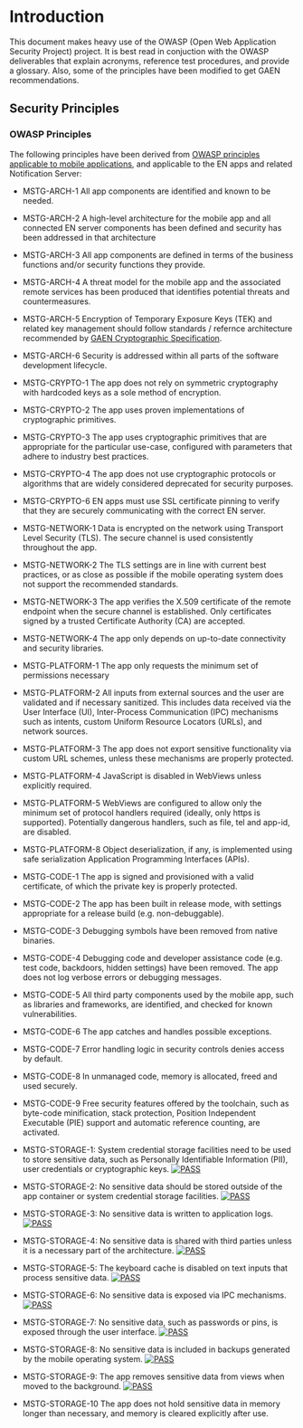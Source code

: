 # Introduction

This document makes heavy use of the OWASP (Open Web Application Security Project) project.  It is best read in conjuction with the OWASP deliverables that explain acronyms, reference test procedures, and provide a glossary. Also, some of the principles have been modified to get GAEN recommendations.

## Security Principles

### OWASP Principles
The following principles have been derived from [OWASP principles applicable to mobile applications](https://owasp.org/www-project-mobile-security-testing-guide/), and applicable to the EN apps and related Notification Server:

* MSTG-ARCH-1 All app components are identified and known to be needed.
* MSTG-ARCH-2 A high-level architecture for the mobile app and all connected EN server components has been defined and security has been addressed in that architecture
* MSTG-ARCH-3 All app components are defined in terms of the business functions and/or security functions they provide.
* MSTG-ARCH-4 A threat model for the mobile app and the associated remote services has been produced that identifies potential threats and countermeasures.
* MSTG-ARCH-5 Encryption of Temporary Exposure Keys (TEK) and related key management should follow standards / refernce architecture recommended by [GAEN Cryptographic Specification](https://covid19-static.cdn-apple.com/applications/covid19/current/static/contact-tracing/pdf/ExposureNotification-CryptographySpecificationv1.2.pdf?1).
* MSTG-ARCH-6 Security is addressed within all parts of the software development lifecycle.
* MSTG-CRYPTO-1 The app does not rely on symmetric cryptography with hardcoded keys as a sole method of encryption.
* MSTG-CRYPTO-2 The app uses proven implementations of cryptographic primitives.
* MSTG-CRYPTO-3 The app uses cryptographic primitives that are appropriate for the particular use-case, configured with parameters that adhere to industry best practices.
* MSTG-CRYPTO-4 The app does not use cryptographic protocols or algorithms that are widely considered deprecated for security purposes.
* MSTG-CRYPTO-6 EN apps must use SSL certificate pinning to verify that they are securely communicating with the correct EN server.

* MSTG-NETWORK-1 Data is encrypted on the network using Transport Level Security (TLS). The secure channel is used consistently throughout the app.
* MSTG-NETWORK-2 The TLS settings are in line with current best practices, or as close as possible if the mobile operating system does not support the recommended standards.
* MSTG-NETWORK-3 The app verifies the X.509 certificate of the remote endpoint when the secure channel is established. Only certificates signed by a trusted Certificate Authority (CA) are accepted.
* MSTG-NETWORK-4 The app only depends on up-to-date connectivity and security libraries.

* MSTG-PLATFORM-1 The app only requests the minimum set of permissions necessary
* MSTG-PLATFORM-2 All inputs from external sources and the user are validated and if necessary sanitized. This includes data received via the User Interface (UI), Inter-Process Communication (IPC) mechanisms such as intents, custom Uniform Resource Locators (URLs), and network sources.
* MSTG-PLATFORM-3 The app does not export sensitive functionality via custom URL schemes, unless these mechanisms are properly protected.
* MSTG-PLATFORM-4 JavaScript is disabled in WebViews unless explicitly required.
* MSTG-PLATFORM-5 WebViews are configured to allow only the minimum set of protocol handlers required (ideally, only https is supported). Potentially dangerous handlers, such as file, tel and app-id, are disabled.
* MSTG-PLATFORM-8 Object deserialization, if any, is implemented using safe serialization Application Programming Interfaces (APIs).
* MSTG-CODE-1 The app is signed and provisioned with a valid certificate, of which the private key is properly protected.
* MSTG-CODE-2 The app has been built in release mode, with settings appropriate for a release build (e.g. non-debuggable).
* MSTG-CODE-3 Debugging symbols have been removed from native binaries.
* MSTG-CODE-4 Debugging code and developer assistance code (e.g. test code, backdoors, hidden settings) have been removed. The app does not log verbose errors or debugging messages.
* MSTG-CODE-5 All third party components used by the mobile app, such as libraries and frameworks, are identified, and checked for known vulnerabilities.
* MSTG-CODE-6 The app catches and handles possible exceptions.
* MSTG-CODE-7 Error handling logic in security controls denies access by default.
* MSTG-CODE-8 In unmanaged code, memory is allocated, freed and used securely.
* MSTG-CODE-9 Free security features offered by the toolchain, such as byte-code minification, stack protection, Position Independent Executable (PIE) support and automatic reference counting, are activated.
* MSTG-STORAGE-1: System credential storage facilities need to be used to store sensitive data, such as Personally Identifiable Information (PII), user credentials or cryptographic keys. [![PASS](../images/pass.png?raw=true)](../dynamic_testing/MSTSG_STORAGE.md)
* MSTG-STORAGE-2: No sensitive data should be stored outside of the app container or system credential storage facilities.  [![PASS](../images/pass.png?raw=true)](../dynamic_testing/MSTSG_STORAGE.md)
* MSTG-STORAGE-3: No sensitive data is written to application logs.  [![PASS](../images/pass.png?raw=true)](../dynamic_testing/MSTSG_STORAGE.md)
* MSTG-STORAGE-4: No sensitive data is shared with third parties unless it is a necessary part of the architecture.  [![PASS](../images/pass.png?raw=true)](../dynamic_testing/MSTSG_STORAGE.md)
* MSTG-STORAGE-5: The keyboard cache is disabled on text inputs that process sensitive data.  [![PASS](../images/pass.png?raw=true)](../dynamic_testing/MSTSG_STORAGE.md)
* MSTG-STORAGE-6: No sensitive data is exposed via IPC mechanisms.  [![PASS](../images/pass.png?raw=true)](../dynamic_testing/MSTSG_STORAGE.md)
* MSTG-STORAGE-7: No sensitive data, such as passwords or pins, is exposed through the user interface.  [![PASS](../images/pass.png?raw=true)](../dynamic_testing/MSTSG_STORAGE.md)
* MSTG-STORAGE-8: No sensitive data is included in backups generated by the mobile operating system.  [![PASS](../images/pass.png?raw=true)](../dynamic_testing/MSTSG_STORAGE.md)
* MSTG-STORAGE-9: The app removes sensitive data from views when moved to the background.  [![PASS](../images/pass.png?raw=true)](../dynamic_testing/MSTSG_STORAGE.md)
* MSTG-STORAGE-10 The app does not hold sensitive data in memory longer than necessary, and memory is cleared explicitly after use.


